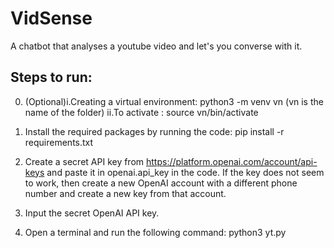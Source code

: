 # VidSense
A chatbot that analyses a youtube video and let's you converse with it.

## Steps to run:
0. (Optional)i.Creating a virtual environment: python3 -m venv vn (vn is the name of the folder)
      ii.To activate : source vn/bin/activate

1. Install the required packages by running the code:
    pip install -r requirements.txt
2. Create a secret API key from https://platform.openai.com/account/api-keys and paste it in openai.api_key in the code. If the key does not seem to work, then create a new OpenAI account with a different phone number and create a new key from that account.

3. Input the secret OpenAI API key.

4. Open a terminal and run the following command: python3 yt.py
